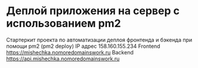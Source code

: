 # Деплой приложения на сервер с использованием pm2

Стартеркит проекта по автоматизации деплоя фронтенда и бэкенда при помощи pm2 (pm2 deploy)
IP адрес 158.160.155.234
Frontend https://mishechka.nomoredomainswork.ru
Backend https://api.mishechka.nomoredomainswork.ru
